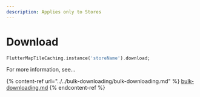 ```yaml
---
description: Applies only to Stores
---
```


# Download

```dart
FlutterMapTileCaching.instance('storeName').download;
```

For more information, see...

{% content-ref url="../../bulk-downloading/bulk-downloading.md" %}
[bulk-downloading.md](../../bulk-downloading/bulk-downloading.md)
{% endcontent-ref %}
